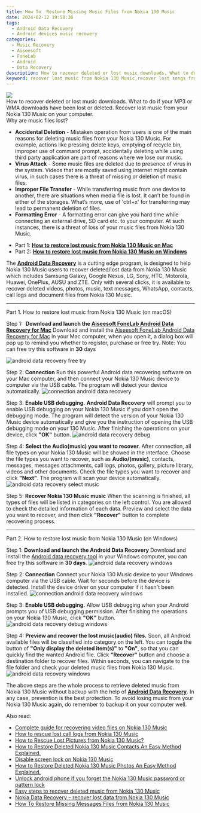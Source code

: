 ```yaml
---
title: How To  Restore Missing Music Files from Nokia 130 Music
date: 2024-02-12 19:50:36
tags: 
  - Android Data Recovery
  - Android devices music recovery
categories: 
  - Music Recovery
  - Aiseesoft
  - FoneLab
  - Android
  - Data Recovery
description: How to recover deleted or lost music downloads. What to do if your MP3 or WMA downloads have been lost or deleted. Recover lost music from your Nokia 130 Music on your computer.
keyword: recover lost music from Nokia 130 Music,recover lost songs from Nokia 130 Music,Recover deleted music,Unerase music from Nokia 130 Music,Nokia 130 Music music retrieval,restore deleted music files on Nokia 130 Music,how to get back deleted music Nokia 130 Music phone,song disappear Nokia 130 Music,Nokia 130 Music song recovery software,how do i recover music on Nokia 130 Music,how to recover deleted music in Nokia 130 Music,how to retrieve music from Nokia 130 Music
---
```


<img src="https://img0mobiles.techidaily.com/images/best-assets/devices/nokia/nokia-130-music/1.jpg" class="atpl-imgstyle"  />

<div class="atpl-content atpl-for-fonelab-android recover-music">

<div class="atpl-post-description-part-1">
How to recover deleted or lost music downloads. What to do if your MP3 or WMA downloads have been lost or deleted. Recover lost music from your Nokia 130 Music on your computer.
</div>



<div class="atpl-post-description-part-2">
<div class="tpl-content-sub-paragraph-title">
  Why are music files lost?
</div>
<div class="tpl-content-sub-paragraph-content">
  <ul class="tpl-content-sub-paragraph-ul-style">
    <li><strong>Accidental Deletion</strong> - Mistaken operation from users is one of the main reasons for deleting music files from your Nokia 130 Music. For example, actions like pressing delete keys, emptying of recycle bin, improper use of command prompt, accidentally deleting while using third party application are part of reasons where we lose our music.</li>
    <li><strong>Virus Attack</strong> - Some music files are deleted due to presence of virus in the system. Videos that are mostly saved using internet might contain virus, in such cases there is a threat of missing or deletion of music files.</li>
    <li><strong>Improper File Transfer</strong> - While transferring music from one device to another, there are situations when media file is lost. It can’t be found in either of the storages. What’s more, use of 'ctrl+x' for transferring may lead to permanent deletion of files. </li>
    <li><strong>Formatting Error</strong> - A formatting error can give you hard time while connecting an external drive, SD card etc. to your computer. At such instances, there is a threat of loss of your music files from Nokia 130 Music.</li>
  </ul>
</div>
</div>

<ul>
  <li>Part 1: <strong><a href="#p1">How to restore lost music from Nokia 130 Music on Mac</a></strong></li>
  <li>Part 2: <strong><a href="#p2">How to restore lost music from Nokia 130 Music on Windows</a></strong></li>
</ul>


<div class="atpl-post-description-part-3">
<div class="tpl-content-sub-paragraph-normal">
  <p>
      The <a href="https://tools.techidaily.com/aiseesoft-android-data-recovery/" target="_blank" rel="noopener"><strong>Android Data Recovery</strong></a> is a cutting edge program, is designed to help Nokia 130 Music users to recover deleted/lost data from Nokia 130 Music which includes Samsung Galaxy, Google Nexus, LG, Sony, HTC, Motorola, Huawei, OnePlus, AUSU and ZTE. Only with several clicks, it is available to recover deleted videos, photos, music, text messages, WhatsApp, contacts, call logs and document files from Nokia 130 Music.
  </p>
</div>
</div>



<!-- Part 1 -->
<a id="p1" name="p1" ></a><hr>

<div>
  <span class="atpl-step-part-style">Part 1. How to restore lost music from Nokia 130 Music (on macOS)</span>
</div>

<span class="atpl-stepstyle-a"><span>Step 1: </span></span> <strong>Download and launch the <a href="https://tools.techidaily.com/aiseesoft-android-data-recovery-for-mac/" target="_blank" rel="noopener">Aiseesoft FoneLab Android Data Recovery for Mac</a></strong>
Download and install the <a href="https://tools.techidaily.com/aiseesoft-android-data-recovery-for-mac/" target="_blank" rel="noopener">Aiseesoft FoneLab Android Data Recovery for Mac</a> in your Mac computer, when you open it, a dialog box will pop up to remind you whether to register, purchase or free try.
Note: You can free try this software in <strong>30</strong> days

<img src="https://tools.techidaily.com/images/apps/aiseesoft/android-data-recovery/mac-free-try.png" class="atpl-imgstyle" alt="android data recovery free try" />

<span class="atpl-stepstyle-a"><span>Step 2: </span></span> <strong>Connection</strong>
Run this powerful Android data recovering software on your Mac computer, and then connect your Nokia 130 Music device to computer via the USB cable. The program will detect your device automatically.
<img src="https://tools.techidaily.com/images/apps/aiseesoft/android-data-recovery/mac-connection-interface.jpg" class="atpl-imgstyle" alt="connection android data recovery" />

<span class="atpl-stepstyle-a"><span>Step 3: </span></span> <strong>Enable USB debugging.</strong>
<strong>Android Data Recovery</strong> will prompt you to enable USB debugging on your Nokia 130 Music if you don't open the debugging mode. The program will detect the version of your Nokia 130 Music device automatically and give you the instruction of opening the USB debugging mode on your 130 Music. After finishing the operations on your device, click <strong>"OK"</strong> button.
<img src="https://tools.techidaily.com/images/apps/aiseesoft/android-data-recovery/mac-android-usb-debug.jpg"  class="atpl-imgstyle" alt="android data recovery debug" />

<span class="atpl-stepstyle-a"><span>Step 4: </span></span> <strong>Select the Audio(music) you want to recover.</strong>
After connection, all file types on your Nokia 130 Music will be showed in the interface. Choose the file types you want to recover, such as <strong>Audio/(music)</strong>, contacts, messages, messages attachments, call logs, photos, gallery, picture library, videos and other documents. Check the file types you want to recover and click <b>"Next"</b>. The program will scan your device automatically.
<img src="https://tools.techidaily.com/images/apps/aiseesoft/android-data-recovery/mac-choose-type-music.jpg" class="atpl-imgstyle" alt="android data recovery select music" />

<span class="atpl-stepstyle-a"><span>Step 5: </span></span> <strong>Recover Nokia 130 Music music</strong>
When the scanning is finished, all types of files will be listed in categories on the left control. You are allowed to check the detailed information of each data. Preview and select the data you want to recover, and then click <b>"Recover"</b> button to complete recovering process.


<a id="p2" name="p2"></a><hr>

<!-- Part 2 -->
<div>
  <span class="atpl-step-part-style">Part 2. How to restore lost music from Nokia 130 Music (on Windows)</span>
</div>

<span class="atpl-stepstyle-a"><span>Step 1: </span></span> <strong>Download and launch the Android Data Recovery</strong>
Download and install the <a href="https://tools.techidaily.com/aiseesoft-android-data-recovery-for-win/" target="_blank" rel="noopener">Android data recovery tool</a> in your Windows computer, you can free try this software in <b>30 days</b>.
<img src="https://tools.techidaily.com/images/apps/aiseesoft/android-data-recovery/win-start-interface.png"  class="atpl-imgstyle" alt="android data recovery windows" />

<span class="atpl-stepstyle-a"><span>Step 2: </span></span> <strong>Connection</strong>
Connect your Nokia 130 Music device to your Windows computer via the USB cable. Wait for seconds before the device is detected. Install the device driver on your computer if it hasn't been installed.
<img src="https://tools.techidaily.com/images/apps/aiseesoft/android-data-recovery/win-connection-interface.png" class="atpl-imgstyle" alt="connection android data recovery windows" />

<span class="atpl-stepstyle-a"><span>Step 3: </span></span> <strong>Enable USB debugging.</strong>
Allow USB debugging when your Android prompts you of USB debugging permission. After finishing the operations on your Nokia 130 Music, click <b>"OK"</b> button.
<img src="https://tools.techidaily.com/images/apps/aiseesoft/android-data-recovery/win-android-usb-debug.png" class="atpl-imgstyle" alt="android data recovery debug windows" />

<span class="atpl-stepstyle-a"><span>Step 4: </span></span> <strong>Preview and recover the lost music(audio) files.</strong>
Soon, all Android available files will be classified into category on the left. You can toggle the button of <b>"Only display the deleted item(s)"</b> to <b>"On"</b>, so that you can quickly find the wanted Android file. Click <b>"Recover"</b> button and choose a destination folder to recover files. Within seconds, you can navigate to the file folder and check your deleted music files from Nokia 130 Music.
<img src="https://tools.techidaily.com/images/apps/aiseesoft/android-data-recovery/win-recover-music.jpg" class="atpl-imgstyle" alt="android data recovery windows" />

<div class="atpl-post-description-part-4">
<div class="tpl-content-sub-paragraph-normal">
    <p>
        The above steps are the whole process to retrieve deleted music from Nokia 130 Music without backup with the help of <a href="https://tools.techidaily.com/aiseesoft-android-data-recovery/" target="_blank" rel="noopener"><strong>Android Data Recovery</strong></a>. In any case, prevention is the best protection. To avoid losing music from your Nokia 130 Music again, do remember to backup it on your computer well.
    </p>
</div>
</div>


<ins class="adsbygoogle"
     style="display:block"
     data-ad-client="ca-pub-7571918770474297"
     data-ad-slot="8358498916"
     data-ad-format="auto"
     data-full-width-responsive="true"></ins>

<span class="atpl-alsoreadstyle">Also read:</span>
<div><ul>
<li><a href="/complete-guide-for-recovering-video-files-on-nokia-130-music-by-fonelab-android-recover-video/" target="_blank" rel="noopener"><u>Complete guide for recovering video files on Nokia 130 Music</u></a></li>
<li><a href="/how-to-rescue-lost-call-logs-from-nokia-130-music-by-fonelab-android-recover-call-logs/" target="_blank" rel="noopener"><u>How to rescue lost call logs from Nokia 130 Music</u></a></li>
<li><a href="/how-to-rescue-lost-pictures-from-nokia-130-music-by-fonelab-android-recover-pictures/" target="_blank" rel="noopener"><u>How to Rescue Lost Pictures from Nokia 130 Music?</u></a></li>
<li><a href="/how-to-restore-deleted-nokia-130-music-contacts-an-easy-method-explained-by-fonelab-android-recover-contacts/" target="_blank" rel="noopener"><u>How to Restore Deleted Nokia 130 Music Contacts  An Easy Method Explained.</u></a></li>
<li><a href="/disable-screen-lock-on-nokia-130-music-by-drfone-android-unlock-android-unlock/" target="_blank" rel="noopener"><u>Disable screen lock on Nokia 130 Music</u></a></li>
<li><a href="/how-to-restore-deleted-nokia-130-music-photos-an-easy-method-explained-by-fonelab-android-recover-photos/" target="_blank" rel="noopener"><u>How to Restore Deleted Nokia 130 Music Photos  An Easy Method Explained.</u></a></li>
<li><a href="/unlock-android-phone-if-you-forget-the-nokia-130-music-password-or-pattern-lock-by-drfone-android-unlock-android-unlock/" target="_blank" rel="noopener"><u>Unlock android phone if you forget the Nokia 130 Music password or pattern lock</u></a></li>
<li><a href="/easy-steps-to-recover-deleted-music-from-nokia-130-music-by-fonelab-android-recover-music/" target="_blank" rel="noopener"><u>Easy steps to recover deleted music from Nokia 130 Music</u></a></li>
<li><a href="/nokia-data-recovery-recover-lost-data-from-nokia-130-music-by-fonelab-android-recover-data/" target="_blank" rel="noopener"><u>Nokia Data Recovery – recover lost data from Nokia 130 Music</u></a></li>
<li><a href="/how-to-restore-missing-messages-files-from-nokia-130-music-by-fonelab-android-recover-messages/" target="_blank" rel="noopener"><u>How To  Restore Missing Messages Files from Nokia 130 Music</u></a></li>
</ul></div>

</div>
